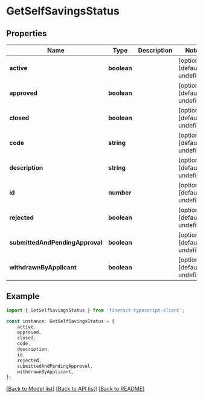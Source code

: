 # GetSelfSavingsStatus


## Properties

Name | Type | Description | Notes
------------ | ------------- | ------------- | -------------
**active** | **boolean** |  | [optional] [default to undefined]
**approved** | **boolean** |  | [optional] [default to undefined]
**closed** | **boolean** |  | [optional] [default to undefined]
**code** | **string** |  | [optional] [default to undefined]
**description** | **string** |  | [optional] [default to undefined]
**id** | **number** |  | [optional] [default to undefined]
**rejected** | **boolean** |  | [optional] [default to undefined]
**submittedAndPendingApproval** | **boolean** |  | [optional] [default to undefined]
**withdrawnByApplicant** | **boolean** |  | [optional] [default to undefined]

## Example

```typescript
import { GetSelfSavingsStatus } from 'fineract-typescript-client';

const instance: GetSelfSavingsStatus = {
    active,
    approved,
    closed,
    code,
    description,
    id,
    rejected,
    submittedAndPendingApproval,
    withdrawnByApplicant,
};
```

[[Back to Model list]](../README.md#documentation-for-models) [[Back to API list]](../README.md#documentation-for-api-endpoints) [[Back to README]](../README.md)
